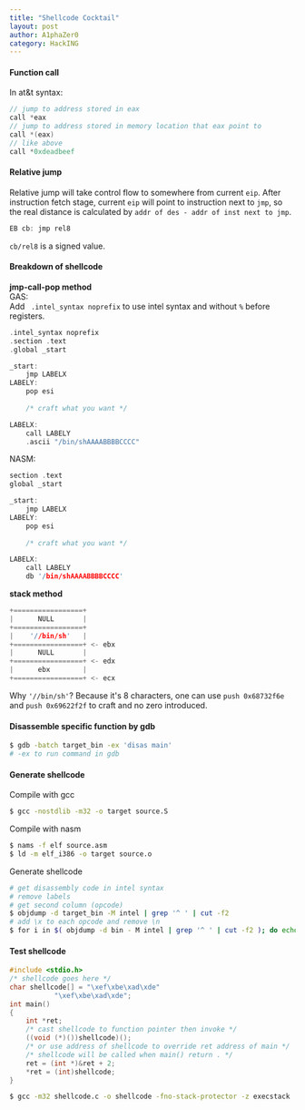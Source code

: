 ```yaml
---
title: "Shellcode Cocktail"
layout: post
author: A1phaZer0
category: HackING
---
```

#### Function call
In at&t syntax:
```cpp
// jump to address stored in eax
call *eax
// jump to address stored in memory location that eax point to
call *(eax)
// like above
call *0xdeadbeef
```
#### Relative jump
Relative jump will take control flow to somewhere from current `eip`. After instruction fetch stage, current `eip` will point to instruction next to `jmp`, so the real distance is calculated by `addr of des - addr of inst next to jmp`.  
```c
EB cb: jmp rel8
```
`cb/rel8` is a signed value.
#### Breakdown of shellcode
**jmp-call-pop method**    
GAS:  
Add ` .intel_syntax noprefix` to use intel syntax and without `%` before registers.
```cpp
.intel_syntax noprefix
.section .text
.global _start

_start:
	jmp LABELX
LABELY:
	pop esi
    
	/* craft what you want */

LABELX:
	call LABELY
	.ascii "/bin/shAAAABBBBCCCC"
```
NASM:
```cpp
section .text
global _start

_start:
	jmp LABELX
LABELY:
	pop esi
    
	/* craft what you want */

LABELX:
	call LABELY
	db '/bin/shAAAABBBBCCCC'
```
**stack method**  
```cpp
+=================+
|      NULL       |
+=================+
|    '//bin/sh'   |
+=================+ <- ebx
|      NULL       |
+=================+ <- edx
|      ebx        |
+=================+ <- ecx
```
Why `'//bin/sh'`? Because it's 8 characters, one can use `push 0x68732f6e` and `push 0x69622f2f` to craft and no zero introduced.
#### Disassemble specific function by gdb
```bash
$ gdb -batch target_bin -ex 'disas main'
# -ex to run command in gdb
```
#### Generate shellcode
Compile with gcc
```bash
$ gcc -nostdlib -m32 -o target source.S
```
Compile with nasm
```bash
$ nams -f elf source.asm
$ ld -m elf_i386 -o target source.o
```
Generate shellcode
```bash
# get disassembly code in intel syntax
# remove labels
# get second column (opcode)
$ objdump -d target_bin -M intel | grep '^ ' | cut -f2
# add \x to each opcode and remove \n
$ for i in $( objdump -d bin - M intel | grep '^ ' | cut -f2 ); do echo -n '\x'$i; done; echo;
```
#### Test shellcode
```cpp
#include <stdio.h>
/* shellcode goes here */
char shellcode[] = "\xef\xbe\xad\xde"
		   "\xef\xbe\xad\xde";
int main()
{
    int *ret;
    /* cast shellcode to function pointer then invoke */
    ((void (*)())shellcode)();
    /* or use address of shellcode to override ret address of main */
    /* shellcode will be called when main() return . */
    ret = (int *)&ret + 2;
    *ret = (int)shellcode;
}
```
```bash
$ gcc -m32 shellcode.c -o shellcode -fno-stack-protector -z execstack
```
